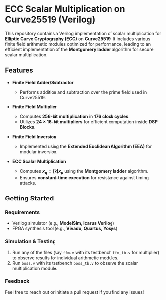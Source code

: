 # **ECC Scalar Multiplication on Curve25519 (Verilog)**  

This repository contains a Verilog implementation of scalar multiplication for **Elliptic Curve Cryptography (ECC)** on **Curve25519**. It includes various finite field arithmetic modules optimized for performance, leading to an efficient implementation of the **Montgomery ladder** algorithm for secure scalar multiplication.  

## **Features**  

- **Finite Field Adder/Subtractor**  
  - Performs addition and subtraction over the prime field used in Curve25519.  

- **Finite Field Multiplier**  
  - Computes **256-bit multiplication** in **176 clock cycles**.  
  - Utilizes **24 × 16-bit multipliers** for efficient computation inside **DSP Blocks**.  

- **Finite Field Inversion**  
  - Implemented using the **Extended Euclidean Algorithm (EEA)** for modular inversion.  

- **ECC Scalar Multiplication**  
  - Computes **$x_q = [k] x_p$** using the **Montgomery ladder** algorithm.  
  - Ensures **constant-time execution** for resistance against timing attacks.  

## **Getting Started**  

### **Requirements**  
- Verilog simulator (e.g., **ModelSim, Icarus Verilog**)  
- FPGA synthesis tool (e.g., **Vivado, Quartus, Yosys**)  

### **Simulation & Testing**  


1. Run any of the files (say `ffm.v` with its testbench `ffm_tb.v` for multiplier) to observe results for individual arithmetic modules.
2. Run `boss.v` with its testbench `boss_tb.v` to observe the scalar multiplication module.

### **Feedback**  

Feel free to reach out or initiate a pull request if you find any issues!




